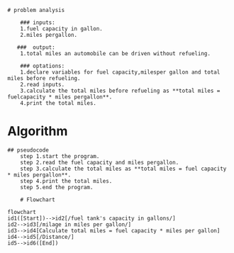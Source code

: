     # problem analysis

        ### inputs:
        1.fuel capacity in gallon.
        2.miles pergallon.

       ###  output:
        1.total miles an automobile can be driven without refueling.

        ### optations:
        1.declare variables for fuel capacity,milesper gallon and total miles before refueling.
        2.read inputs.
        3.calculate the total miles before refueling as **total miles = fuelcapacity * miles pergallon**.
        4.print the total miles.
        
   #   Algorithm    
    ## pseudocode
        step 1.start the program.
        step 2.read the fuel capacity and miles pergallon.
        step 3.calculate the total miles as **total miles = fuel capacity * miles pergallon**.
        step 4.print the total miles.
        step 5.end the program.

        # Flowchart

``` mermaid
flowchart 
id1([Start])-->id2[/fuel tank's capacity in gallons/]
id2-->id3[/milage in miles per gallon/]
id3-->id4[Calculate total miles = fuel capacity * miles per gallon]
id4-->id5[/Distance/]
id5-->id6([End])
```

    
 
     
